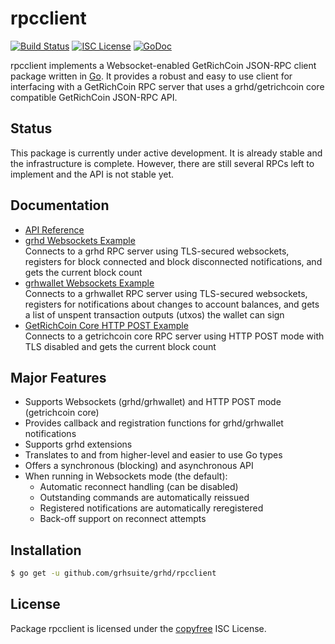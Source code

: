 rpcclient
=========

[![Build Status](http://img.shields.io/travis/grhsuite/grhd.svg)](https://travis-ci.org/grhsuite/grhd)
[![ISC License](http://img.shields.io/badge/license-ISC-blue.svg)](http://copyfree.org)
[![GoDoc](https://img.shields.io/badge/godoc-reference-blue.svg)](http://godoc.org/github.com/grhsuite/grhd/rpcclient)

rpcclient implements a Websocket-enabled GetRichCoin JSON-RPC client package written
in [Go](http://golang.org/).  It provides a robust and easy to use client for
interfacing with a GetRichCoin RPC server that uses a grhd/getrichcoin core compatible
GetRichCoin JSON-RPC API.

## Status

This package is currently under active development.  It is already stable and
the infrastructure is complete.  However, there are still several RPCs left to
implement and the API is not stable yet.

## Documentation

* [API Reference](http://godoc.org/github.com/grhsuite/grhd/rpcclient)
* [grhd Websockets Example](https://github.com/grhsuite/grhd/tree/master/rpcclient/examples/grhdwebsockets)  
  Connects to a grhd RPC server using TLS-secured websockets, registers for
  block connected and block disconnected notifications, and gets the current
  block count
* [grhwallet Websockets Example](https://github.com/grhsuite/grhd/tree/master/rpcclient/examples/grhwalletwebsockets)  
  Connects to a grhwallet RPC server using TLS-secured websockets, registers for
  notifications about changes to account balances, and gets a list of unspent
  transaction outputs (utxos) the wallet can sign
* [GetRichCoin Core HTTP POST Example](https://github.com/grhsuite/grhd/tree/master/rpcclient/examples/getrichcoincorehttp)  
  Connects to a getrichcoin core RPC server using HTTP POST mode with TLS disabled
  and gets the current block count

## Major Features

* Supports Websockets (grhd/grhwallet) and HTTP POST mode (getrichcoin core)
* Provides callback and registration functions for grhd/grhwallet notifications
* Supports grhd extensions
* Translates to and from higher-level and easier to use Go types
* Offers a synchronous (blocking) and asynchronous API
* When running in Websockets mode (the default):
  * Automatic reconnect handling (can be disabled)
  * Outstanding commands are automatically reissued
  * Registered notifications are automatically reregistered
  * Back-off support on reconnect attempts

## Installation

```bash
$ go get -u github.com/grhsuite/grhd/rpcclient
```

## License

Package rpcclient is licensed under the [copyfree](http://copyfree.org) ISC
License.

